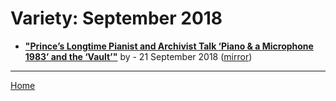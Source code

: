 # Variety: September 2018

 - [**"Prince’s Longtime Pianist and Archivist Talk ‘Piano & a Microphone 1983’ and the ‘Vault’"**](https://variety.com/2018/biz/news/princes-longtime-pianist-and-archivist-talk-piano-a-microphone-1983-and-the-vault-1202952085/) by  - 21 September 2018 ([mirror](https://web.archive.org/web/*/https://variety.com/2018/biz/news/princes-longtime-pianist-and-archivist-talk-piano-a-microphone-1983-and-the-vault-1202952085/))

----

[Home](./)
